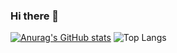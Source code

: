 ### Hi there 👋
[![Anurag's GitHub stats](https://github-readme-stats.vercel.app/api?username=siwonpada)](https://github.com/anuraghazra/github-readme-stats)
![Top Langs](https://github-readme-stats.vercel.app/api/top-langs/?username=siwonpada&layout=compact)

<!--
**siwonpada/siwonpada** is a ✨ _special_ ✨ repository because its `README.md` (this file) appears on your GitHub profile.

Here are some ideas to get you started:

- 🔭 I’m currently working on ...
- 🌱 I’m currently learning ...
- 👯 I’m looking to collaborate on ...
- 🤔 I’m looking for help with ...
- 💬 Ask me about ...
- 📫 How to reach me: ...
- 😄 Pronouns: ...
- ⚡ Fun fact: ...
-->

